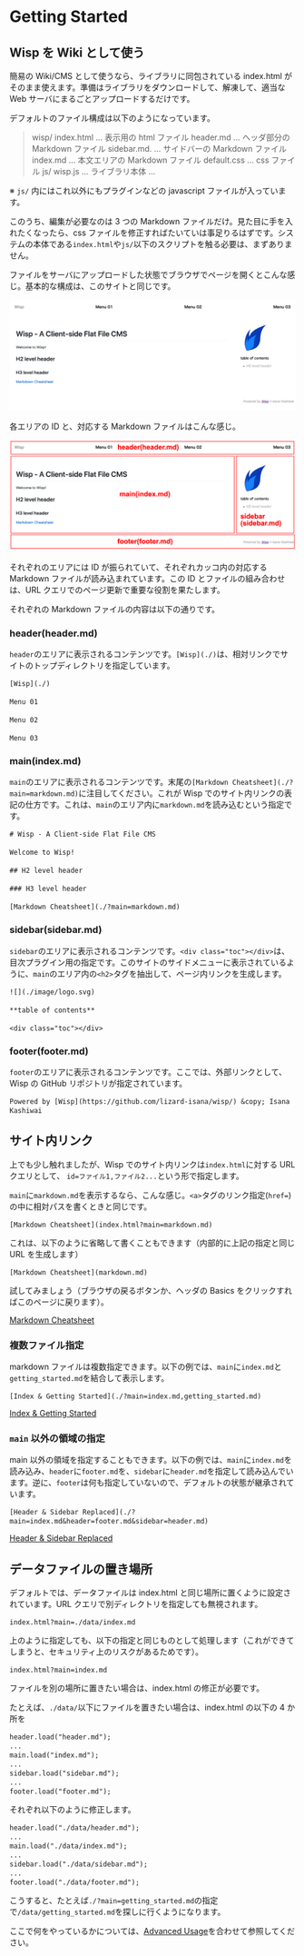 # Getting Started

## Wisp を Wiki として使う

簡易の Wiki/CMS として使うなら、ライブラリに同包されている index.html がそのまま使えます。準備はライブラリをダウンロードして、解凍して、適当な Web サーバにまるごとアップロードするだけです。

デフォルトのファイル構成は以下のようになっています。

> wisp/
> index.html ... 表示用の html ファイル
> header.md ... ヘッダ部分の Markdown ファイル
> sidebar.md. ... サイドバーの Markdown ファイル
> index.md ... 本文エリアの Markdown ファイル
> default.css ... css ファイル
> js/
> wisp.js ... ライブラリ本体
> ...

※ `js/` 内にはこれ以外にもプラグインなどの javascript ファイルが入っています。

このうち、編集が必要なのは 3 つの Markdown ファイルだけ。見た目に手を入れたくなったら、css ファイルを修正すればたいていは事足りるはずです。システムの本体である`index.html`や`js/`以下のスクリプトを触る必要は、まずありません。

ファイルをサーバにアップロードした状態でブラウザでページを開くとこんな感じ。基本的な構成は、このサイトと同じです。

![](./image/default_screen.png)

各エリアの ID と、対応する Markdown ファイルはこんな感じ。

![](./image/default_screen_annotated.png)

それぞれのエリアには ID が振られていて、それぞれカッコ内の対応する Markdown ファイルが読み込まれています。この ID とファイルの組み合わせは、URL クエリでのページ更新で重要な役割を果たします。

それぞれの Markdown ファイルの内容は以下の通りです。

### header(header.md)

`header`のエリアに表示されるコンテンツです。`[Wisp](./)`は、相対リンクでサイトのトップディレクトリを指定しています。

```
[Wisp](./)

Menu 01

Menu 02

Menu 03
```

### main(index.md)

`main`のエリアに表示されるコンテンツです。末尾の`[Markdown Cheatsheet](./?main=markdown.md)`に注目してください。これが Wisp でのサイト内リンクの表記の仕方です。これは、`main`のエリア内に`markdown.md`を読み込むという指定です。

```
# Wisp - A Client-side Flat File CMS

Welcome to Wisp!

## H2 level header

### H3 level header

[Markdown Cheatsheet](./?main=markdown.md)

```

### sidebar(sidebar.md)

`sidebar`のエリアに表示されるコンテンツです。`<div class="toc"></div>`は、目次プラグイン用の指定です。このサイトのサイドメニューに表示されているように、`main`のエリア内の`<h2>`タグを抽出して、ページ内リンクを生成します。

```
![](./image/logo.svg)

**table of contents**

<div class="toc"></div>
```

### footer(footer.md)

`footer`のエリアに表示されるコンテンツです。ここでは、外部リンクとして、Wisp の GitHub リポジトリが指定されています。

```
Powered by [Wisp](https://github.com/lizard-isana/wisp/) &copy; Isana Kashiwai

```

## サイト内リンク

上でも少し触れましたが、Wisp でのサイト内リンクは`index.html`に対する URL クエリとして、 `id=ファイル1,ファイル2...`という形で指定します。

`main`に`markdown.md`を表示するなら、こんな感じ。`<a>`タグのリンク指定(`href=`)の中に相対パスを書くときと同じです。

```
[Markdown Cheatsheet](index.html?main=markdown.md)
```

これは、以下のように省略して書くこともできます（内部的に上記の指定と同じ URL を生成します）

```
[Markdown Cheatsheet](markdown.md)
```

試してみましょう（ブラウザの戻るボタンか、ヘッダの Basics をクリックすればこのページに戻ります）。

[Markdown Cheatsheet](markdown.md)

### 複数ファイル指定

markdown ファイルは複数指定できます。以下の例では、`main`に`index.md`と`getting_started.md`を結合して表示します。

```
[Index & Getting Started](./?main=index.md,getting_started.md)

```

[Index & Getting Started](./?main=index.md,getting_started.md)

### `main` 以外の領域の指定

main 以外の領域を指定することもできます。以下の例では、`main`に`index.md`を読み込み、`header`に`footer.md`を、`sidebar`に`header.md`を指定して読み込んでいます。逆に、`footer`は何も指定していないので、デフォルトの状態が継承されています。

```
[Header & Sidebar Replaced](./?main=index.md&header=footer.md&sidebar=header.md)

```

[Header & Sidebar Replaced](./?main=index.md&header=footer.md&sidebar=header.md)

## データファイルの置き場所

デフォルトでは、データファイルは index.html と同じ場所に置くように設定されています。URL クエリで別ディレクトリを指定しても無視されます。

```
index.html?main=./data/index.md
```

上のように指定しても、以下の指定と同じものとして処理します（これができてしまうと、セキュリティ上のリスクがあるためです）。

```
index.html?main=index.md
```

ファイルを別の場所に置きたい場合は、index.html の修正が必要です。

たとえば、`./data/`以下にファイルを置きたい場合は、index.html の以下の 4 か所を

```
header.load("header.md");
...
main.load("index.md");
...
sidebar.load("sidebar.md");
...
footer.load("footer.md");
```

それぞれ以下のように修正します。

```
header.load("./data/header.md");
...
main.load("./data/index.md");
...
sidebar.load("./data/sidebar.md");
...
footer.load("./data/footer.md");
```

こうすると、たとえば`./?main=getting_started.md`の指定で`/data/getting_started.md`を探しに行くようになります。

ここで何をやっているかについては、[Advanced Usage](./?main=advanced.md)を合わせて参照してください。
